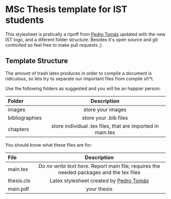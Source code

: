 # MSc Thesis template for IST students
This stylesheet is pratically a ripoff from [Pedro Tomás](http://sips.inesc-id.pt/~pfzt/wordpress/?page_id=206) updated with the new IST logo, and a diferent folder structure. Besides it's open source and git controlled so feel free to make pull requests ;)


## Template Structure
The amount of trash latex produces in order to compile a document is ridiculous, so lets try to separate our important files from compile sh*t. 

Use the following folders as suggested and you will be an happier person:

| Folder  | Description  | 
|:------------- |:---------------:|
| images      | store your images |
| bibliographies    | store your .bib files       |
| chapters | store individual .tex files, that are imported in main.tex |

You should know what these files are for: 

| File  | Description  | 
|:------------- |:---------------:|
| main.tex      | _Do no write text here_. Report main file, requires the needed packages and the tex files  |
| thesis.cls    | Latex stylesheet created by [Pedro Tomás](http://sips.inesc-id.pt/~pfzt/wordpress/?page_id=206)       |
| main.pdf | your thesis |
